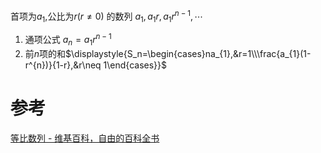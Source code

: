 
首项为$a_{1}$,公比为$r(r\neq 0)$ 的数列 $a_{1},a_{1}r,a_{1}r^{n-1},\cdots$

1. 通项公式 $a_n=a_{1}r^{n-1}$
2. 前$n$项的和$\displaystyle{S_n=\begin{cases}na_{1},&r=1\\\frac{a_{1}(1-r^{n})}{1-r},&r\neq 1\end{cases}}$


# 参考
[等比数列 - 维基百科，自由的百科全书](https://zh.wikipedia.org/wiki/%E7%AD%89%E6%AF%94%E6%95%B0%E5%88%97)
